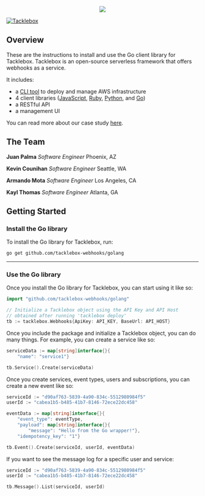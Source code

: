 <p align="center">
  <img src="https://i.imgur.com/s9Gvwsg.png">
</p>

[![Tacklebox](https://img.shields.io/badge/tacklebox-case%20study-blue)](https://tacklebox-webhooks.github.io)

## Overview

These are the instructions to install and use the Go client library for Tacklebox.
Tacklebox is an open-source serverless framework that offers webhooks as a service.

It includes:
- a [CLI tool](https://github.com/tacklebox-webhooks/cli) to deploy and manage AWS infrastructure
- 4 client libraries ([JavaScript](https://github.com/tacklebox-webhooks/javascript),
    [Ruby](https://github.com/tacklebox-webhooks/ruby),
    [Python](https://github.com/tacklebox-webhooks/python),
    and [Go](https://github.com/tacklebox-webhooks/golang))
- a RESTful API
- a management UI


You can read more about our case study [here](https://tacklebox-webhooks.github.io).

## The Team

**Juan Palma** *Software Engineer* Phoenix, AZ

**Kevin Counihan** *Software Engineer* Seattle, WA

**Armando Mota** *Software Engineer* Los Angeles, CA

**Kayl Thomas** *Software Engineer* Atlanta, GA

## Getting Started

### Install the Go library

To install the Go library for Tacklebox, run:

```bash
go get github.com/tacklebox-webhooks/golang
```
---

### Use the Go library

Once you install the Go library for Tacklebox, you can start using it like so:

```go
import "github.com/tacklebox-webhooks/golang"

// Initialize a Tacklebox object using the API Key and API Host
// obtained after running 'tacklebox deploy'
tb := tacklebox.Webhooks{ApiKey: API_KEY, BaseUrl: API_HOST}
```

Once you include the package and initialize a Tacklebox object, you can do
many things. For example, you can create a service like so:

```go
serviceData := map[string]interface{}{
    "name": "service1"}

tb.Service().Create(serviceData)
```

Once you create services, event types, users and subscriptions,
you can create a new event like so:

```go
serviceId := "d90af763-5839-4a90-834c-5512980984f5"
userId := "cabea1b5-b485-41b7-8146-72ece22dc458"

eventData := map[string]interface{}{
    "event_type": eventType,
    "payload": map[string]interface{}{
        "message": "Hello from the Go wrapper!"},
    "idempotency_key": "1"}

tb.Event().Create(serviceId, userId, eventData)
```

If you want to see the message log for a specific user and service:

```Go
serviceId := "d90af763-5839-4a90-834c-5512980984f5"
userId := "cabea1b5-b485-41b7-8146-72ece22dc458"

tb.Message().List(serviceId, userId)
```
